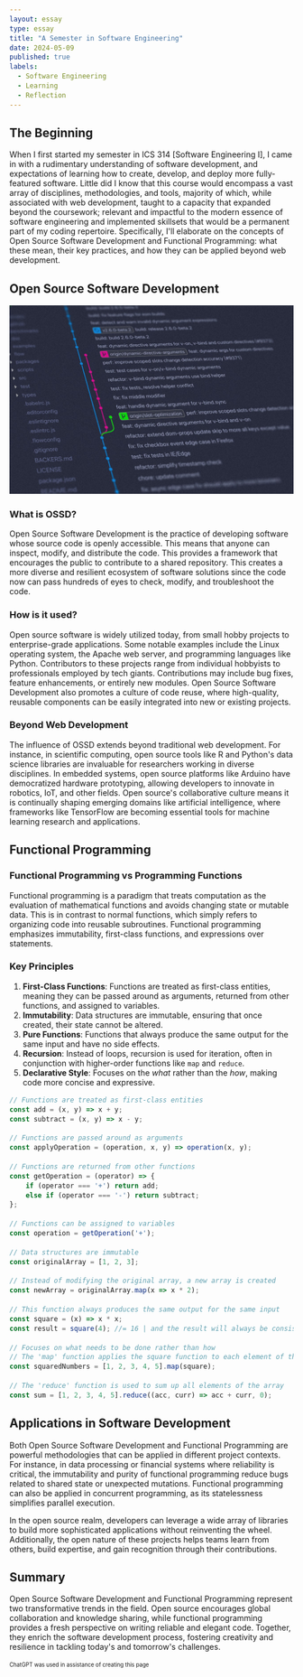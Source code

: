 ```yaml
---
layout: essay
type: essay
title: "A Semester in Software Engineering"
date: 2024-05-09
published: true
labels:
  - Software Engineering
  - Learning
  - Reflection
---
```

## The Beginning

When I first started my semester in ICS 314 [Software Engineering I], I came in with a rudimentary understanding of software development, and expectations of learning how to create, develop, and deploy more fully-featured software. Little did I know that this course would encompass a vast array of disciplines, methodologies, and tools, majority of which, while associated with web development, taught to a capacity that expanded beyond the coursework; relevant and impactful to the modern essence of software engineering and implemented skillsets that would be a permanent part of my coding repertoire. Specifically, I'll elaborate on the concepts of Open Source Software Development and Functional Programming: what these mean, their key practices, and how they can be applied beyond web development.

## Open Source Software Development

<img width="720px" class="rounded float-start pe-4" src="../img/SoftwareEngineeringReflection/OpenSource.jpg">

### What is OSSD?

Open Source Software Development is the practice of developing software whose source code is openly accessible. This means that anyone can inspect, modify, and distribute the code. This provides a framework that encourages the public to contribute to a shared repository. This creates a more diverse and resilient ecosystem of software solutions since the code now can pass hundreds of eyes to check, modify, and troubleshoot the code.

### How is it used?

Open source software is widely utilized today, from small hobby projects to enterprise-grade applications. Some notable examples include the Linux operating system, the Apache web server, and programming languages like Python. Contributors to these projects range from individual hobbyists to professionals employed by tech giants. Contributions may include bug fixes, feature enhancements, or entirely new modules. Open Source Software Development also promotes a culture of code reuse, where high-quality, reusable components can be easily integrated into new or existing projects.

### Beyond Web Development

The influence of OSSD extends beyond traditional web development. For instance, in scientific computing, open source tools like R and Python's data science libraries are invaluable for researchers working in diverse disciplines. In embedded systems, open source platforms like Arduino have democratized hardware prototyping, allowing developers to innovate in robotics, IoT, and other fields. Open source's collaborative culture means it is continually shaping emerging domains like artificial intelligence, where frameworks like TensorFlow are becoming essential tools for machine learning research and applications.

## Functional Programming

### Functional Programming vs Programming Functions

Functional programming is a paradigm that treats computation as the evaluation of mathematical functions and avoids changing state or mutable data. This is in contrast to normal functions, which simply refers to organizing code into reusable subroutines. Functional programming emphasizes immutability, first-class functions, and expressions over statements.

### Key Principles

1. **First-Class Functions**: Functions are treated as first-class entities, meaning they can be passed around as arguments, returned from other functions, and assigned to variables.
2. **Immutability**: Data structures are immutable, ensuring that once created, their state cannot be altered.
3. **Pure Functions**: Functions that always produce the same output for the same input and have no side effects.
4. **Recursion**: Instead of loops, recursion is used for iteration, often in conjunction with higher-order functions like `map` and `reduce`.
5. **Declarative Style**: Focuses on the *what* rather than the *how*, making code more concise and expressive.

```js
// Functions are treated as first-class entities
const add = (x, y) => x + y;
const subtract = (x, y) => x - y;

// Functions are passed around as arguments
const applyOperation = (operation, x, y) => operation(x, y);

// Functions are returned from other functions
const getOperation = (operator) => {
    if (operator === '+') return add;
    else if (operator === '-') return subtract;
};

// Functions can be assigned to variables
const operation = getOperation('+');

// Data structures are immutable
const originalArray = [1, 2, 3];

// Instead of modifying the original array, a new array is created
const newArray = originalArray.map(x => x * 2);

// This function always produces the same output for the same input
const square = (x) => x * x;
const result = square(4); //= 16 | and the result will always be consistent

// Focuses on what needs to be done rather than how
// The 'map' function applies the square function to each element of the array
const squaredNumbers = [1, 2, 3, 4, 5].map(square);

// The 'reduce' function is used to sum up all elements of the array
const sum = [1, 2, 3, 4, 5].reduce((acc, curr) => acc + curr, 0);
```

## Applications in Software Development

Both Open Source Software Development and Functional Programming are powerful methodologies that can be applied in different project contexts. For instance, in data processing or financial systems where reliability is critical, the immutability and purity of functional programming reduce bugs related to shared state or unexpected mutations. Functional programming can also be applied in concurrent programming, as its statelessness simplifies parallel execution.

In the open source realm, developers can leverage a wide array of libraries to build more sophisticated applications without reinventing the wheel. Additionally, the open nature of these projects helps teams learn from others, build expertise, and gain recognition through their contributions.

## Summary

Open Source Software Development and Functional Programming represent two transformative trends in the field. Open source encourages global collaboration and knowledge sharing, while functional programming provides a fresh perspective on writing reliable and elegant code. Together, they enrich the software development process, fostering creativity and resilience in tackling today's and tomorrow's challenges.


<sub><sup>ChatGPT was used in assistance of creating this page</sup></sub>